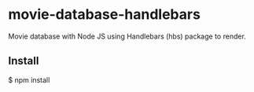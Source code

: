 # movie-database-handlebars

Movie database with Node JS using Handlebars (hbs) package to render.

## Install

$ npm install
